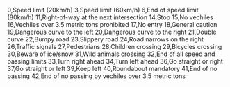 0,Speed limit (20km/h)
3,Speed limit (60km/h)
6,End of speed limit (80km/h)
11,Right-of-way at the next intersection
14,Stop
15,No vechiles
16,Vechiles over 3.5 metric tons prohibited
17,No entry
18,General caution
19,Dangerous curve to the left
20,Dangerous curve to the right
21,Double curve
22,Bumpy road
23,Slippery road
24,Road narrows on the right
26,Traffic signals
27,Pedestrians
28,Children crossing
29,Bicycles crossing
30,Beware of ice/snow
31,Wild animals crossing
32,End of all speed and passing limits
33,Turn right ahead
34,Turn left ahead
36,Go straight or right
37,Go straight or left
39,Keep left
40,Roundabout mandatory
41,End of no passing
42,End of no passing by vechiles over 3.5 metric tons
